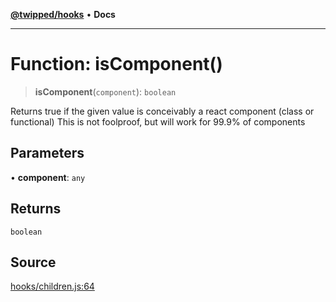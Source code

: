 [**@twipped/hooks**](../../README.md) • **Docs**

***

# Function: isComponent()

> **isComponent**(`component`): `boolean`

Returns true if the given value is conceivably a react component (class or functional)
This is not foolproof, but will work for 99.9% of components

## Parameters

• **component**: `any`

## Returns

`boolean`

## Source

[hooks/children.js:64](https://github.com/Twipped/hooks/blob/main/hooks/children.js#L64)
